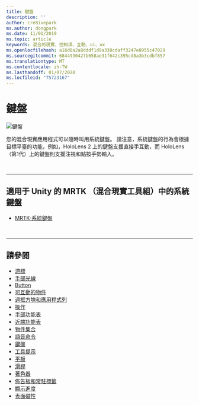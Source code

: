 ```yaml
---
title: 鍵盤
description: ''
author: cre8ivepark
ms.author: dongpark
ms.date: 11/01/2019
ms.topic: article
keywords: 混合的現實、控制項、互動、ui、ux
ms.openlocfilehash: a16d0a2a8dddf1d9a338cdaff3247e8955c47029
ms.sourcegitcommit: 6844930427b658ae31f642c395cd8a3b3cdbf857
ms.translationtype: MT
ms.contentlocale: zh-TW
ms.lasthandoff: 01/07/2020
ms.locfileid: "75723167"
---
```

# <a name="keyboard"></a>鍵盤

![鍵盤](images/UX/UX_Hero_Keyboard.jpg)

您的混合現實應用程式可以隨時叫用系統鍵盤。 請注意，系統鍵盤的行為會根據目標平臺的功能，例如，HoloLens 2 上的鍵盤支援直接手互動，而 HoloLens （第1代）上的鍵盤則支援注視和點按手勢輸入。


<br>

---

## <a name="system-keyboard-in-mrtk-mixed-reality-toolkit-for-unity"></a>適用于 Unity 的 MRTK （混合現實工具組）中的系統鍵盤

* [MRTK-系統鍵盤](https://microsoft.github.io/MixedRealityToolkit-Unity/Documentation/README_SystemKeyboard.html)

<br>

---

## <a name="see-also"></a>請參閱

* [游標](cursors.md)
* [手部光線](point-and-commit.md)
* [Button](button.md)
* [可互動的物件](interactable-object.md)
* [週框方塊和應用程式列](app-bar-and-bounding-box.md)
* [操作](direct-manipulation.md)
* [手部功能表](hand-menu.md)
* [近端功能表](near-menu.md)
* [物件集合](object-collection.md)
* [語音命令](voice-input.md)
* [鍵盤](keyboard.md)
* [工具提示](tooltip.md)
* [平板](slate.md)
* [滑桿](slider.md)
* [著色器](shader.md)
* [佈告板和常駐標籤](billboarding-and-tag-along.md)
* [顯示進度](progress.md)
* [表面磁性](surface-magnetism.md)
